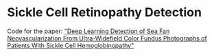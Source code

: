 # Sickle Cell Retinopathy Detection

Code for the paper: ["Deep Learning Detection of Sea Fan Neovascularization From Ultra-Widefield Color Fundus Photographs of Patients With Sickle Cell Hemoglobinopathy"](https://jamanetwork.com/journals/jamaophthalmology/article-abstract/2774652)
